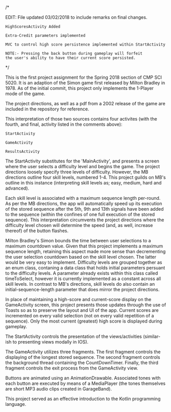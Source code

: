 /*

EDIT: File updated 03/02/2018 to include remarks on final changes.
		
	HighScoresActivity Added

	Extra-Credit parameters implemented

	MVC to control high score persistence implemented within StartActivity

	NOTE:- Pressing the back button during gameplay will forfeit
	the user's ability to have their current score persisted.

*/

This is the first project assignment for the Spring 2018 section
of CMP SCI 5020. It is an adaption of the Simon game first released
by Milton Bradley in 1978. As of the initial commit, this project only
implements the 1-Player mode of the game.

The project directions, as well as a pdf from a 2002 release of the
game are included in the repository for reference.

This interpretation of those two sources contains four activites (with the
fourth, and final, activity listed in the comments above):

	StartActivity

	GameActivity

	ResultsActivity

The StartActivity substitutes for the 'MainActivity', and presents
a screen where the user selects a difficulty level and begins the game.
The project directions loosely specify three levels of difficulty.
However, the MB directions outline four skill levels, numbered 1-4. This
project guilds on MB's outline in this instance (interpreting skill levels
as; easy, medium, hard and advanced).

Each skill level is associated with a maximum sequence length per-round.
As per the MB directions, the app will automatically speed up its execution
of the stored sequence after the 5th, 9th and 13th signals have been added
to the sequence (within the confines of one full execution of the stored
sequence). This interpretation circumvents the project directions where the
difficulty level chosen will determine the speed (and, as well, increase
thereof) of the button flashes.

Milton Bradley's Simon bounds the time between user selections to a maximum
countdown value. Given that this project implements a maximum sequence length,
retaining this aspect made more sense than decrementing the user selection
countdown based on the skill level chosen. The latter would be very easy to
implement. Difficulty levels are grouped together as an enum class, contaning
a data class that holds initial parameters persuant to the difficulty levels.
A parameter already exists within this class called timeToSelect, however it is
currently implemented as a constant across all skill levels. In contrast to MB's
directions, skill levels do also contain an initial-sequence-length parameter that
does mirror the project directions.

In place of maintaining a high-score and current-score display on the GameActivity
screen, this project presents those updates through the use of Toasts so as to
preserve the layout and UI of the app. Current scores are incremented on every valid
selection (not on every valid repetition of a sequence). Only the most current
(greatest) high score is displayed during gameplay.

The StartActivity controls the presentation of the views/activities (similar-ish to
presenting views modally in IOS).

The GameActivity utilizes three fragments. The first fragment controls the
displaying of the longest stored sequence. The second fragment controls the
background thread containing the CountDownTimer. Finally, the third fragment controls
the exit process from the GameActivity view.

Buttons are animated using an AnimationDrawable. Associated tones with each
button are executed by means of a MediaPlayer (the tones themselves are short MP3
audio clips created in GarageBand).

This project served as an effective introduction
to the Kotlin programming language.
